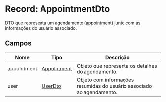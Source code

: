 <h1>Record: AppointmentDto</h1>
<p>DTO que representa um agendamento (appointment) junto com as informações do usuário associado.</p>

<h2>Campos</h2>
<table>
  <thead>
    <tr>
      <th>Nome</th>
      <th>Tipo</th>
      <th>Descrição</th>
    </tr>
  </thead>
  <tbody>
    <tr>
      <td>appointment</td>
      <td><a href="#Appointment">Appointment</a></td>
      <td>Objeto que representa os detalhes do agendamento.</td>
    </tr>
    <tr>
      <td>user</td>
      <td><a href="#UserDto">UserDto</a></td>
      <td>Objeto com informações resumidas do usuário associado ao agendamento.</td>
    </tr>
  </tbody>
</table>
